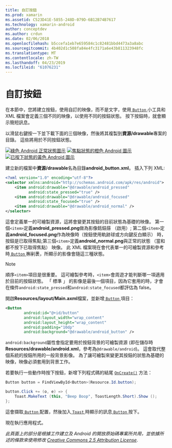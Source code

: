```yaml
---
title: 自訂按鈕
ms.prod: xamarin
ms.assetid: C523D41E-5855-248D-079D-6B12B74B7617
ms.technology: xamarin-android
author: conceptdev
ms.author: crdun
ms.date: 02/06/2018
ms.openlocfilehash: b5ccefa1eb7e659584c1c82481bbd4473a3a8abc
ms.sourcegitcommit: 4b402d1c508fa84e4fc3171a6e43b811323948fc
ms.translationtype: MT
ms.contentlocale: zh-TW
ms.lasthandoff: 04/23/2019
ms.locfileid: "61076231"
---
```

# <a name="custom-button"></a>自訂按鈕

在本節中，您將建立按鈕，使用自訂的映像，而不是文字，使用[ `Button` ](https://developer.xamarin.com/api/type/Android.Widget.Button/)小工具和 XML 檔案會定義三個不同的映像，以使用不同的按鈕狀態。 按下按鈕時，就會顯示簡短訊息。

以滑鼠右鍵按一下並下載下面的三個映像，然後將其複製到**資源/drawable**專案的目錄。 這些將用於不同按鈕狀態。

 [![綠色 Android 正常狀態圖示](custom-button-images/android-normal.png)](custom-button-images/android-normal.png#lightbox) [![焦點狀態的橙色 Android 圖示](custom-button-images/android-focused.png)](custom-button-images/android-focused.png#lightbox) [![已按下狀態的黃色 Android 圖示](custom-button-images/android-pressed.png)](custom-button-images/android-pressed.png#lightbox)

建立新的檔案中**資源/drawable**名為目錄**android_button.xml**。 插入下列 XML:

```xml
<?xml version="1.0" encoding="utf-8"?>
<selector xmlns:android="http://schemas.android.com/apk/res/android">
    <item android:drawable="@drawable/android_pressed"
          android:state_pressed="true" />
    <item android:drawable="@drawable/android_focused"
          android:state_focused="true" />
    <item android:drawable="@drawable/android_normal" />
</selector>
```

這會定義單一的可繪製資源，這將會變更其按鈕的目前狀態為基礎的映像。 第一個`<item>`定義**android_pressed.png**做為影像餂鈕蒢 （啟用）; 第二個`<item>`定義**android_focused.png**作為映像時（按鈕使用軌跡球或方向鍵反白顯示） 時，按鈕是已取得焦點;第三個`<item>`定義**android_normal.png**與正常的狀態 （當和都不按下已取得焦點） 映像。 此 XML 檔案現在會代表單一的可繪製資源和參考時[ `Button` ](https://developer.xamarin.com/api/type/Android.Widget.Button/)槲剢褁，所顯示的影像會隨這三種狀態。


> [!NOTE]
> 順序`<item>`項目是很重要。 這可繪製參考時，`<item>`會周遊才能判斷哪一項適用於目前的按鈕狀態。
> 「 標準 」 的影像是最後一個項目，因為它套用的時，才會在條件`android:state_pressed`和`android:state_focused`都評估為 false。

開啟**Resources/layout/Main.axml**檔案，並新增[ `Button` ](https://developer.xamarin.com/api/type/Android.Widget.Button/)項目：

```xml
<Button
        android:id="@+id/button"
        android:layout_width="wrap_content"
        android:layout_height="wrap_content"
        android:padding="10dp"
        android:background="@drawable/android_button" />
```

`android:background`屬性會指定要用於按鈕背景的可繪製資源 (即在儲存時**Resources/drawable/android.xml**，參考為`@drawable/android`)。 這會取代整個系統的按鈕所用的一般背景影像。 為了讓可繪製來變更其按鈕的狀態為基礎的映像，映像必須套用到背景工作。

若要執行一些動作時按下按鈕，新增下列程式碼的結尾 [`OnCreate()`](https://developer.xamarin.com/api/member/Android.App.Activity.OnCreate/p/Android.OS.Bundle/Android.OS.PersistableBundle/)
方法：

```csharp
Button button = FindViewById<Button>(Resource.Id.button);

button.Click += (o, e) => {
    Toast.MakeText (this, "Beep Boop", ToastLength.Short).Show ();
};
```

這會擷取[ `Button` ](https://developer.xamarin.com/api/type/Android.Widget.Button/)配置，然後加入[ `Toast` ](https://developer.xamarin.com/api/type/Android.Widget.Toast/)時顯示的訊息[ `Button` ](https://developer.xamarin.com/api/type/Android.Widget.Button/)按下。

現在執行應用程式。


*此頁面上的部分是根據工作建立及 Android 的開放原始碼專案所共用，並依據所述的條款來使用修改*
[*Creative Commons 2.5 Attribution License*](http://creativecommons.org/licenses/by/2.5/).
